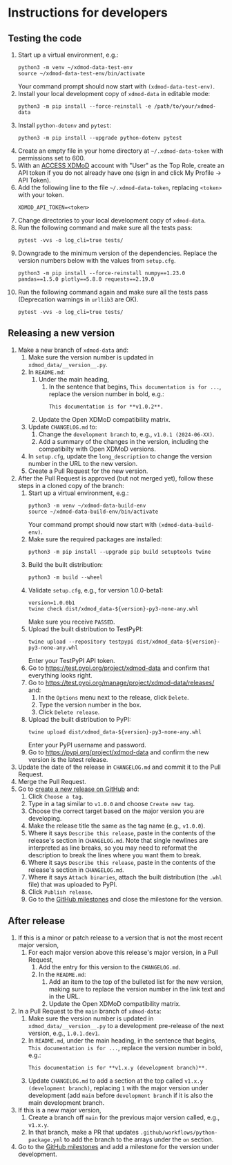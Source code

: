 # Instructions for developers

## Testing the code
1. Start up a virtual environment, e.g.:
    ```
    python3 -m venv ~/xdmod-data-test-env
    source ~/xdmod-data-test-env/bin/activate
    ```
    Your command prompt should now start with `(xdmod-data-test-env)`.
1. Install your local development copy of `xdmod-data` in editable mode:
    ```
    python3 -m pip install --force-reinstall -e /path/to/your/xdmod-data
    ```
1. Install `python-dotenv` and `pytest`:
    ```
    python3 -m pip install --upgrade python-dotenv pytest
    ```
1. Create an empty file in your home directory at `~/.xdmod-data-token` with permissions set to 600.
1. With an [ACCESS XDMoD](https://xdmod.access-ci.org) account with "User" as the Top Role, create an API token if you do not already have one (sign in and click My Profile -> API Token).
1. Add the following line to the file `~/.xdmod-data-token`, replacing `<token>` with your token.
    ```
    XDMOD_API_TOKEN=<token>
    ```
1. Change directories to your local development copy of `xdmod-data`.
1. Run the following command and make sure all the tests pass:
    ```
    pytest -vvs -o log_cli=true tests/
    ```
1. Downgrade to the minimum version of the dependencies. Replace the version numbers below with the values from `setup.cfg`.
    ```
    python3 -m pip install --force-reinstall numpy==1.23.0 pandas==1.5.0 plotly==5.8.0 requests==2.19.0
    ```
1. Run the following command again and make sure all the tests pass (Deprecation warnings in `urllib3` are OK).
    ```
    pytest -vvs -o log_cli=true tests/
    ```

## Releasing a new version
1. Make a new branch of `xdmod-data` and:
    1. Make sure the version number is updated in `xdmod_data/__version__.py`.
    1. In `README.md`:
        1. Under the main heading,
            1. In the sentence that begins, `This documentation is for ...`,
               replace the version number in bold, e.g.:
                ```
                This documentation is for **v1.0.2**.
                ```
        1. Update the Open XDMoD compatibility matrix.
    1. Update `CHANGELOG.md` to:
        1. Change the `development branch` to, e.g., `v1.0.1 (2024-06-XX)`.
        1. Add a summary of the changes in the version, including the
           compatibilty with Open XDMoD versions.
    1. In `setup.cfg`, update the `long_description` to change the version number in the URL to the new version.
    1. Create a Pull Request for the new version.
1. After the Pull Request is approved (but not merged yet), follow these steps in a cloned copy of the branch:
    1. Start up a virtual environment, e.g.:
        ```
        python3 -m venv ~/xdmod-data-build-env
        source ~/xdmod-data-build-env/bin/activate
        ```
        Your command prompt should now start with `(xdmod-data-build-env)`.
    1. Make sure the required packages are installed:
        ```
        python3 -m pip install --upgrade pip build setuptools twine
        ```
    1. Build the built distribution:
        ```
        python3 -m build --wheel
        ```
    1. Validate `setup.cfg`, e.g., for version 1.0.0-beta1:
        ```
        version=1.0.0b1
        twine check dist/xdmod_data-${version}-py3-none-any.whl
        ```
        Make sure you receive `PASSED`.
    1. Upload the built distribution to TestPyPI:
        ```
        twine upload --repository testpypi dist/xdmod_data-${version}-py3-none-any.whl
        ```
        Enter your TestPyPI API token.
    1. Go to https://test.pypi.org/project/xdmod-data and confirm that everything looks right.
    1. Go to https://test.pypi.org/manage/project/xdmod-data/releases/ and:
        1. In the `Options` menu next to the release, click `Delete`.
        1. Type the version number in the box.
        1. Click `Delete release`.
    1. Upload the built distribution to PyPI:
        ```
        twine upload dist/xdmod_data-${version}-py3-none-any.whl
        ```
        Enter your PyPI username and password.
    1. Go to https://pypi.org/project/xdmod-data and confirm the new version is the latest release.
1. Update the date of the release in `CHANGELOG.md` and commit it to the Pull Request.
1. Merge the Pull Request.
1. Go to [create a new release on GitHub](https://github.com/ubccr/xdmod-data/releases/new) and:
    1. Click `Choose a tag`.
    1. Type in a tag similar to `v1.0.0` and choose `Create new tag`.
    1. Choose the correct target based on the major version you are developing.
    1. Make the release title the same as the tag name (e.g., `v1.0.0`).
    1. Where it says `Describe this release`, paste in the contents of the
       release's section in `CHANGELOG.md`. Note that single newlines are
       interpreted as line breaks, so you may need to reformat the description
       to break the lines where you want them to break.
    1. Where it says `Describe this release`, paste in the contents of the release's section in `CHANGELOG.md`.
    1. Where it says `Attach binaries`, attach the built distribution (the `.whl` file) that was uploaded to PyPI.
    1. Click `Publish release`.
    1. Go to the [GitHub milestones](https://github.com/ubccr/xdmod-data/milestones) and close the milestone for the version.

## After release
1. If this is a minor or patch release to a version that is not the most recent
   major version,
    1. For each major version above this release's major version, in a Pull
       Request,
        1. Add the entry for this version to the `CHANGELOG.md`.
        1. In the `README.md`:
            1. Add an item to the top of the bulleted list for
               the new version, making sure to replace the version number in
               the link text and in the URL.
            1. Update the Open XDMoD compatibility matrix.
1. In a Pull Request to the `main` branch of `xdmod-data`:
    1. Make sure the version number is updated in `xdmod_data/__version__.py`
       to a development pre-release of the next version, e.g., `1.0.1.dev1`.
    1. In `README.md`, under the main heading, in the sentence that begins,
       `This documentation is for ...`, replace the version number in bold,
       e.g.:
        ```
        This documentation is for **v1.x.y (development branch)**.
        ```
    1. Update `CHANGELOG.md` to add a section at the top called
       `v1.x.y (development branch)`, replacing `1` with the major version under
       development (add `main` before `development branch` if it is also the
       main development branch.
1. If this is a new major version,
    1. Create a branch off `main` for the previous major version called, e.g.,
       `v1.x.y`.
    1. In that branch, make a PR that updates
       `.github/workflows/python-package.yml` to add the branch to the arrays
       under the `on` section.
1. Go to the [GitHub milestones](https://github.com/ubccr/xdmod-data/milestones)
   and add a milestone for the version under development.
